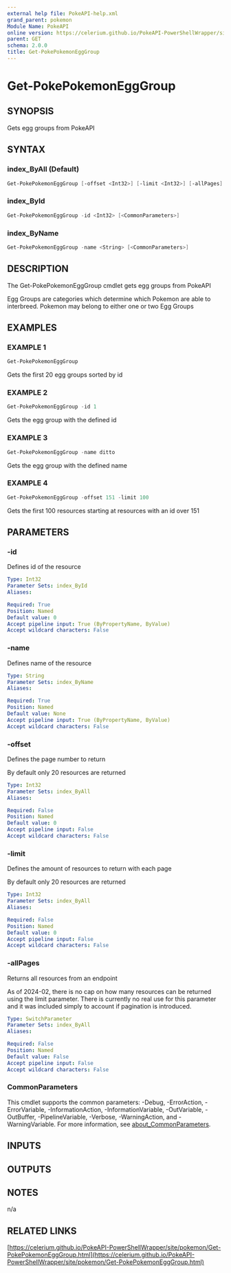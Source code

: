 ```yaml
---
external help file: PokeAPI-help.xml
grand_parent: pokemon
Module Name: PokeAPI
online version: https://celerium.github.io/PokeAPI-PowerShellWrapper/site/pokemon/Get-PokePokemonEggGroup.html
parent: GET
schema: 2.0.0
title: Get-PokePokemonEggGroup
---
```


# Get-PokePokemonEggGroup

## SYNOPSIS
Gets egg groups from PokeAPI

## SYNTAX

### index_ByAll (Default)
```powershell
Get-PokePokemonEggGroup [-offset <Int32>] [-limit <Int32>] [-allPages] [<CommonParameters>]
```

### index_ById
```powershell
Get-PokePokemonEggGroup -id <Int32> [<CommonParameters>]
```

### index_ByName
```powershell
Get-PokePokemonEggGroup -name <String> [<CommonParameters>]
```

## DESCRIPTION
The Get-PokePokemonEggGroup cmdlet gets egg groups from PokeAPI

Egg Groups are categories which determine which Pokemon are
able to interbreed.
Pokemon may belong to either one or two Egg Groups

## EXAMPLES

### EXAMPLE 1
```powershell
Get-PokePokemonEggGroup
```

Gets the first 20 egg groups sorted by id

### EXAMPLE 2
```powershell
Get-PokePokemonEggGroup -id 1
```

Gets the egg group with the defined id

### EXAMPLE 3
```powershell
Get-PokePokemonEggGroup -name ditto
```

Gets the egg group with the defined name

### EXAMPLE 4
```powershell
Get-PokePokemonEggGroup -offset 151 -limit 100
```

Gets the first 100 resources starting at resources with
an id over 151

## PARAMETERS

### -id
Defines id of the resource

```yaml
Type: Int32
Parameter Sets: index_ById
Aliases:

Required: True
Position: Named
Default value: 0
Accept pipeline input: True (ByPropertyName, ByValue)
Accept wildcard characters: False
```

### -name
Defines name of the resource

```yaml
Type: String
Parameter Sets: index_ByName
Aliases:

Required: True
Position: Named
Default value: None
Accept pipeline input: True (ByPropertyName, ByValue)
Accept wildcard characters: False
```

### -offset
Defines the page number to return

By default only 20 resources are returned

```yaml
Type: Int32
Parameter Sets: index_ByAll
Aliases:

Required: False
Position: Named
Default value: 0
Accept pipeline input: False
Accept wildcard characters: False
```

### -limit
Defines the amount of resources to return with each page

By default only 20 resources are returned

```yaml
Type: Int32
Parameter Sets: index_ByAll
Aliases:

Required: False
Position: Named
Default value: 0
Accept pipeline input: False
Accept wildcard characters: False
```

### -allPages
Returns all resources from an endpoint

As of 2024-02, there is no cap on how many resources can be
returned using the limit parameter.
There is currently no real
use for this parameter and it was included simply to account if
pagination is introduced.

```yaml
Type: SwitchParameter
Parameter Sets: index_ByAll
Aliases:

Required: False
Position: Named
Default value: False
Accept pipeline input: False
Accept wildcard characters: False
```

### CommonParameters
This cmdlet supports the common parameters: -Debug, -ErrorAction, -ErrorVariable, -InformationAction, -InformationVariable, -OutVariable, -OutBuffer, -PipelineVariable, -Verbose, -WarningAction, and -WarningVariable. For more information, see [about_CommonParameters](http://go.microsoft.com/fwlink/?LinkID=113216).

## INPUTS

## OUTPUTS

## NOTES
n/a

## RELATED LINKS

[https://celerium.github.io/PokeAPI-PowerShellWrapper/site/pokemon/Get-PokePokemonEggGroup.html](https://celerium.github.io/PokeAPI-PowerShellWrapper/site/pokemon/Get-PokePokemonEggGroup.html)

